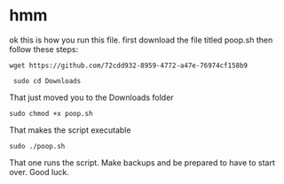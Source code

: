 # hmm
ok this is how you run this file. first download the file titled poop.sh then follow these steps: 

```
wget https://github.com/72cdd932-8959-4772-a47e-76974cf158b9
```

```
 sudo cd Downloads
```
That just moved you to the Downloads folder
```
sudo chmod +x poop.sh
```
That makes the script executable
```
sudo ./poop.sh
```
That one runs the script. Make backups and be prepared to have to start over. Good luck.
